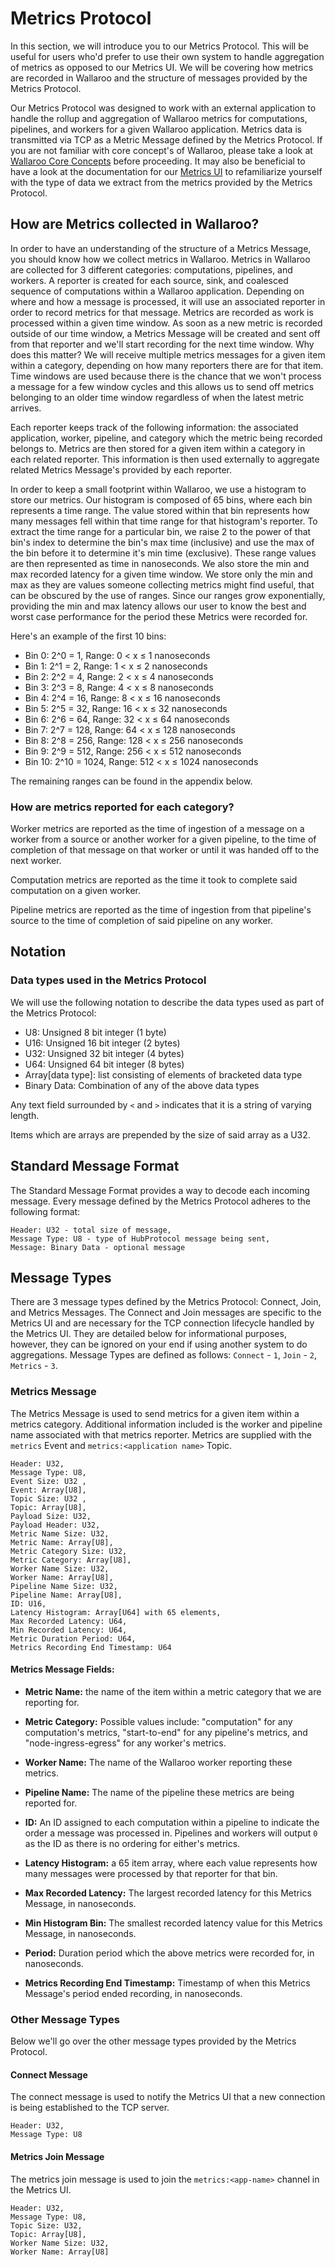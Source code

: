 # Metrics Protocol

In this section, we will introduce you to our Metrics Protocol. This will be useful for users who'd prefer to use their own system to handle aggregation of metrics as opposed to our Metrics UI. We will be covering how metrics are recorded in Wallaroo and the structure of messages provided by the Metrics Protocol.

Our Metrics Protocol was designed to work with an external application to handle the rollup and aggregation of Wallaroo metrics for computations, pipelines, and workers for a given Wallaroo application. Metrics data is transmitted via TCP as a Metric Message defined by the Metrics Protocol. If you are not familiar with core concept's of Wallaroo, please take a look at [Wallaroo Core Concepts](core-concepts/core-concepts.md) before proceeding. It may also be beneficial to have a look at the documentation for our [Metrics UI](wallaroo-tools/metrics-ui.md) to refamiliarize yourself with the type of data we extract from the metrics provided by the Metrics Protocol.

## How are Metrics collected in Wallaroo?

In order to have an understanding of the structure of a Metrics Message, you should know how we collect metrics in Wallaroo. Metrics in Wallaroo are collected for 3 different categories: computations, pipelines, and workers. A reporter is created for each source, sink, and coalesced sequence of computations within a Wallaroo application. Depending on where and how a message is processed, it will use an associated reporter in order to record metrics for that message. Metrics are recorded as work is processed within a given time window. As soon as a new metric is recorded outside of our time window, a Metrics Message will be created and sent off from that reporter and we'll start recording for the next time window. Why does this matter? We will receive multiple metrics messages for a given item within a category, depending on how many reporters there are for that item. Time windows are used because there is the chance that we won't process a message for a few window cycles and this allows us to send off metrics belonging to an older time window regardless of when the latest metric arrives.

Each reporter keeps track of the following information: the associated application, worker, pipeline, and category which the metric being recorded belongs to. Metrics are then stored for a given item within a category in each related reporter. This information is then used externally to aggregate related Metrics Message's provided by each reporter.

In order to keep a small footprint within Wallaroo, we use a histogram to store our metrics. Our histogram is composed of 65 bins, where each bin represents a time range. The value stored within that bin represents how many messages fell within that time range for that histogram's reporter. To extract the time range for a particular bin, we raise 2 to the power of that bin's index to determine the bin's max time (inclusive) and use the max of the bin before it to determine it's min time (exclusive). These range values are then represented as time in nanoseconds. We also store the min and max recorded latency for a given time window. We store only the min and max as they are values someone collecting metrics might find useful, that can be obscured by the use of ranges. Since our ranges grow exponentially, providing the min and max latency allows our user to know the best and worst case performance for the period these Metrics were recorded for.

Here's an example of the first 10 bins:

- Bin 0:  2^0 =    1,  Range:   0 < x ≤    1 nanoseconds
- Bin 1:  2^1 =    2,  Range:   1 < x ≤    2 nanoseconds
- Bin 2:  2^2 =    4,  Range:   2 < x ≤    4 nanoseconds
- Bin 3:  2^3 =    8,  Range:   4 < x ≤    8 nanoseconds
- Bin 4:  2^4 =   16,  Range:   8 < x ≤   16 nanoseconds
- Bin 5:  2^5 =   32,  Range:  16 < x ≤   32 nanoseconds
- Bin 6:  2^6 =   64,  Range:  32 < x ≤   64 nanoseconds
- Bin 7:  2^7 =  128,  Range:  64 < x ≤  128 nanoseconds
- Bin 8:  2^8 =  256,  Range: 128 < x ≤  256 nanoseconds
- Bin 9:  2^9 =  512,  Range: 256 < x ≤  512 nanoseconds
- Bin 10: 2^10 = 1024, Range: 512 < x ≤ 1024 nanoseconds

The remaining ranges can be found in the appendix below.

### How are metrics reported for each category?

Worker metrics are reported as the time of ingestion of a message on a worker from a source or another worker for a given pipeline, to the time of completion of that message on that worker or until it was handed off to the next worker.

Computation metrics are reported as the time it took to complete said computation on a given worker.

Pipeline metrics are reported as the time of ingestion from that pipeline's source to the time of completion of said pipeline on any worker.

## Notation

### Data types used in the Metrics Protocol

We will use the following notation to describe the data types used as part of the Metrics Protocol:

- U8: Unsigned  8 bit integer (1 byte)
- U16: Unsigned 16 bit integer (2 bytes)
- U32: Unsigned 32 bit integer (4 bytes)
- U64: Unsigned 64 bit integer (8 bytes)
- Array[data type]: list consisting of elements of bracketed data type
- Binary Data: Combination of any of the above data types

Any text field surrounded by `<` and `>` indicates that it is a string of varying length.

Items which are arrays are prepended by the size of said array as a U32.

## Standard Message Format

The Standard Message Format provides a way to decode each incoming message. Every message defined by the Metrics Protocol adheres to the following format:

```
Header: U32 - total size of message,
Message Type: U8 - type of HubProtocol message being sent,
Message: Binary Data - optional message
```

## Message Types

There are 3 message types defined by the Metrics Protocol: Connect, Join, and Metrics Messages. The Connect and Join messages are specific to the Metrics UI and are necessary for the TCP connection lifecycle handled by the Metrics UI. They are detailed below for informational purposes, however, they can be ignored on your end if using another system to do aggregations. Message Types are defined as follows: `Connect` - `1`, `Join` - `2`, `Metrics` - `3`.


### Metrics Message

The Metrics Message is used to send metrics for a given item within a metrics category. Additional information included is the worker and pipeline name associated with that metrics reporter. Metrics are supplied with the `metrics` Event and `metrics:<application name>` Topic.

```
Header: U32,
Message Type: U8,
Event Size: U32 ,
Event: Array[U8],
Topic Size: U32 ,
Topic: Array[U8],
Payload Size: U32,
Payload Header: U32,
Metric Name Size: U32,
Metric Name: Array[U8],
Metric Category Size: U32,
Metric Category: Array[U8],
Worker Name Size: U32,
Worker Name: Array[U8],
Pipeline Name Size: U32,
Pipeline Name: Array[U8],
ID: U16,
Latency Histogram: Array[U64] with 65 elements,
Max Recorded Latency: U64,
Min Recorded Latency: U64,
Metric Duration Period: U64,
Metrics Recording End Timestamp: U64
```

#### Metrics Message Fields:

- **Metric Name:** the name of the item within a metric category that we are reporting for.

- **Metric Category:** Possible values include: "computation" for any computation's metrics, "start-to-end" for any pipeline's metrics, and "node-ingress-egress" for any worker's metrics.

- **Worker Name:** The name of the Wallaroo worker reporting these metrics.

- **Pipeline Name:** The name of the pipeline these metrics are being reported for.

- **ID:** An ID assigned to each computation within a pipeline to indicate the order a message was processed in. Pipelines and workers will output `0` as the ID as there is no ordering for either's metrics.

- **Latency Histogram:** a 65 item array, where each value represents how many messages were processed by that reporter for that bin.

- **Max Recorded Latency:** The largest recorded latency for this Metrics Message, in nanoseconds.

- **Min Histogram Bin:** The smallest recorded latency value for this Metrics Message, in nanoseconds.

- **Period:** Duration period which the above metrics were recorded for, in nanoseconds.

- **Metrics Recording End Timestamp:** Timestamp of when this Metrics Message's period ended recording, in nanoseconds.

### Other Message Types

Below we'll go over the other message types provided by the Metrics Protocol.

#### Connect Message

The connect message is used to notify the Metrics UI that a new connection is being established to the TCP server.

```
Header: U32,
Message Type: U8
```

#### Metrics Join Message

The metrics join message is used to join the `metrics:<app-name>` channel in the Metrics UI.

```
Header: U32,
Message Type: U8,
Topic Size: U32,
Topic: Array[U8],
Worker Name Size: U32,
Worker Name: Array[U8]
```
